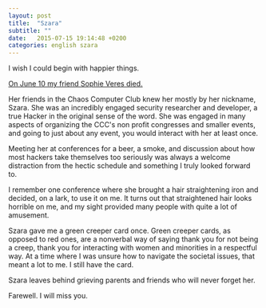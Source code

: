 ```yaml
---
layout: post
title:  "Szara"
subtitle: ""
date:   2015-07-15 19:14:48 +0200
categories: english szara
---
```


I wish I could begin with happier things.

[On June 10 my friend Sophie Veres died.](http://events.ccc.de/2015/07/14/nachruf-sophie-veres/)

Her friends in the Chaos Computer Club knew her mostly by her nickname, Szara. She was an incredibly engaged security researcher and developer, a true Hacker in the original sense of the word. She was engaged in many aspects of organizing the CCC's non profit congresses and smaller events, and going to just about any event, you would interact with her at least once. 

Meeting her at conferences for a beer, a smoke, and discussion about how most hackers take themselves too seriously was always a welcome distraction from the hectic schedule and something I truly looked forward to. 

I remember one conference where she brought a hair straightening iron and decided, on a lark, to use it on me. It turns out that straightened hair looks horrible on me, and my sight provided many people with quite a lot of amusement. 

Szara gave me a green creeper card once. Green creeper cards, as opposed to red ones, are a nonverbal way of saying thank you for not being a creep, thank you for interacting with women and minorities in a respectful way. At a time where I was unsure how to navigate the societal issues, that meant a lot to me. I still have the card. 

Szara leaves behind grieving parents and friends who will never forget her. 

Farewell. I will miss you.